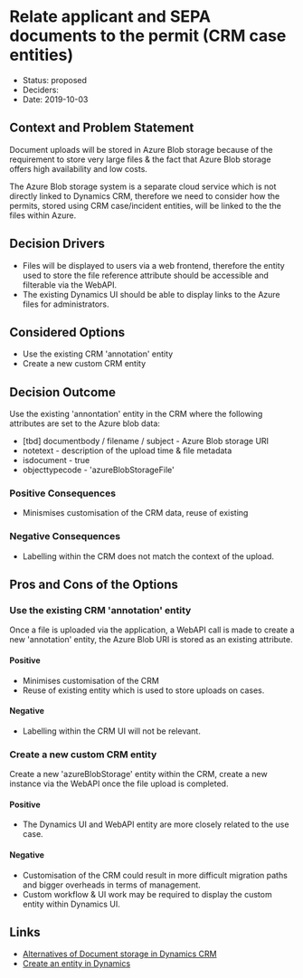# Relate applicant and SEPA documents to the permit (CRM case entities)

* Status: proposed
* Deciders: 
* Date: 2019-10-03

## Context and Problem Statement

Document uploads will be stored in Azure Blob storage because of the requirement to store very large files & the fact that Azure Blob storage offers high availability and low costs.

The Azure Blob storage system is a separate cloud service which is not directly linked to Dynamics CRM, therefore we need to consider how the permits, stored using CRM case/incident entities, will be linked to the the files within Azure.

## Decision Drivers <!-- optional -->

* Files will be displayed to users via a web frontend, therefore the entity used to store the file reference attribute should be accessible and filterable via the WebAPI.
* The existing Dynamics UI should be able to display links to the Azure files for administrators.

## Considered Options

* Use the existing CRM 'annotation' entity
* Create a new custom CRM entity 

## Decision Outcome

Use the existing 'annontation' entity in the CRM where the following attributes are set to the Azure blob data:

* [tbd] documentbody / filename / subject - Azure Blob storage URI
* notetext - description of the upload time & file metadata
* isdocument - true
* objecttypecode - 'azureBlobStorageFile'

### Positive Consequences

* Minismises customisation of the CRM data, reuse of existing

### Negative Consequences

* Labelling within the CRM does not match the context of the upload.

## Pros and Cons of the Options

### Use the existing CRM 'annotation' entity

Once a file is uploaded via the application, a WebAPI call is made to create a new 'annotation' entity, the Azure Blob URI is stored as an existing attribute.

#### Positive
* Minimises customisation of the CRM
* Reuse of existing entity which is used to store uploads on cases.

#### Negative
* Labelling within the CRM UI will not be relevant.

### Create a new custom CRM entity 

Create a new 'azureBlobStorage' entity within the CRM, create a new instance via the WebAPI once the file upload is completed.

#### Positive
* The Dynamics UI and WebAPI entity are more closely related to the use case.

#### Negative
* Customisation of the CRM could result in more difficult migration paths and bigger overheads in terms of management.
* Custom workflow & UI work may be required to display the custom entity within Dynamics UI.

## Links 

* [Alternatives of Document storage in Dynamics CRM](https://community.dynamics.com/crm/b/dynamicscrmbestpractices/posts/alternatives-of-document-storage-in-dynamics-crm)
* [Create an entity in Dynamics](https://docs.microsoft.com/en-us/dynamics365/customerengagement/on-premises/customize/create-entities)
